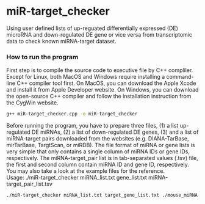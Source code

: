 # miR-target_checker
Using user defined lists of up-reguated differentially expressed (DE) microRNA and down-regulated DE gene or vice versa from transcriptomic data to check known miRNA-target dataset.

### How to run the program
First step is to compile the source code to executive file by C++ compliler. Except for Linux, both MacOS and Windows require installing a command-line C++ compiler tool first. On MacOS, you can download the Apple Xcode and install it from Apple Developer website. On Windows, you can download the open-source C++ compiler and follow the installation instruction from the CygWin website.
```sh
g++ miR-target_checker.cpp -o miR-target_checker
```
Before running the program, you have to prepare three files, (1) a list up-regulated DE miRNAs, (2) a list of down-regulated DE genes, (3) and a list of miRNA-target pairs downloaded from the websites (e.g. DIANA-TarBase, mirTarBase, TargtScan, or miRDB). The file format of miRNA or gene lists is very simple that only contains a single column of miRNA IDs or gene IDs, respectively. The miRNA-target_pair list is in tab-separated values (.tsv) file, the first and second column contain miRNA ID and gene ID, respectively. You may also take a look at the example files for the reference.   
Usage: ./miR-target_checker miRNA_list.txt gene_list.txt miRNA-target_pair_list.tsv

```sh
./miR-target_checker miRNA_list.txt target_gene_list.txt ./mouse_miRNA-target_DB/TarBase_v8_mouse.tsv
```
